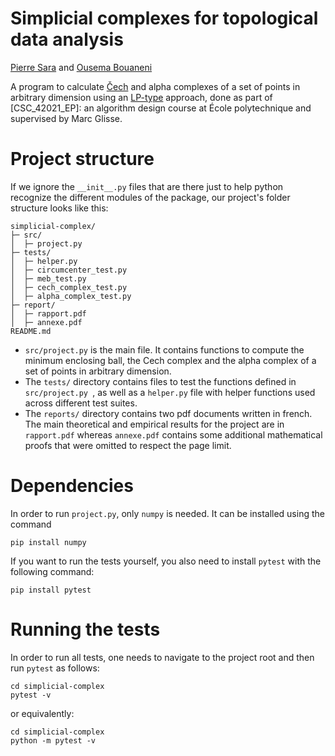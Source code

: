Simplicial complexes for topological data analysis
===

[Pierre Sara](https://github.com/pierresara/) and [Ousema Bouaneni](https://github.com/ousema-bouaneni)

A program to calculate [Čech](https://en.wikipedia.org/wiki/%C4%8Cech_complex) and alpha complexes of a set of points in arbitrary dimension using an [LP-type](https://en.wikipedia.org/wiki/LP-type_problem) approach, done as part of [CSC_42021_EP]: an algorithm design course at École polytechnique and supervised by Marc Glisse.

# Project structure
If we ignore the `__init__.py` files that are there just to help python recognize the different modules of the package, our project's folder structure looks like this:

```
simplicial-complex/
├─ src/
│  ├─ project.py
├─ tests/
│  ├─ helper.py
│  ├─ circumcenter_test.py
│  ├─ meb_test.py
│  ├─ cech_complex_test.py
│  ├─ alpha_complex_test.py
├─ report/
│  ├─ rapport.pdf
│  ├─ annexe.pdf
README.md
```

- `src/project.py` is the main file. It contains functions to compute the minimum enclosing ball, the Cech complex and the alpha complex of a set of points in arbitrary dimension.
- The `tests/` directory contains files to test the functions defined in `src/project.py `, as well as a `helper.py` file with helper functions used across different test suites.
- The `reports/` directory contains two pdf documents written in french. The main theoretical and empirical results for the project are in `rapport.pdf` whereas `annexe.pdf` contains some additional mathematical proofs that were omitted to respect the page limit.

# Dependencies

In order to run `project.py`, only `numpy` is needed.
It can be installed using the command
```
pip install numpy
```
If you want to run the tests yourself, you also need to install `pytest` with the following command:
```
pip install pytest
```

# Running the tests

In order to run all tests, one needs to navigate to the project root and then run `pytest` as follows:
```
cd simplicial-complex
pytest -v
```
or equivalently:
```
cd simplicial-complex
python -m pytest -v
```
